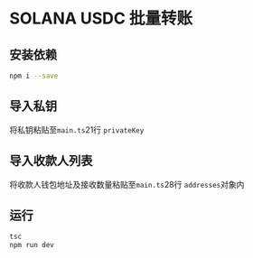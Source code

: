 # SOLANA USDC 批量转账
## 安装依赖
```bash
npm i --save
```
## 导入私钥
将私钥粘贴至`main.ts`21行 `privateKey`
## 导入收款人列表
将收款人钱包地址及接收数量粘贴至`main.ts`28行 `addresses`对象内
## 运行
```bash
tsc
npm run dev
```
